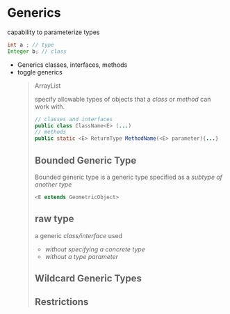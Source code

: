 # Generics

capability to parameterize types

~~~java
int a ; // type
Integer b; // class
~~~

- Generics classes, interfaces, methods
- toggle generics 
  > ArrayList<Object> 

specify allowable types of objects that a *class* or *method* can work with.

~~~java
// classes and interfaces 
public class ClassName<E> (...)
// methods
public static <E> ReturnType MethodName(<E> parameter){...}
~~~

## Bounded Generic Type 

Bounded generic type is a generic type specified as a _subtype of another type_

~~~java
<E extends GeometricObject>
~~~

## raw type 

a generic _class/interface_ used 
- *without specifying a concrete type*
- *without a type parameter*

## Wildcard Generic Types 

## Restrictions

